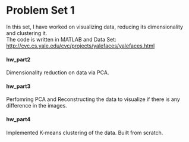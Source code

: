 # Problem Set 1
In this set, I have worked on visualizing data, reducing its dimensionality and clustering it.  
The code is written in MATLAB and Data Set: http://cvc.cs.yale.edu/cvc/projects/yalefaces/yalefaces.html  

#### hw_part2
Dimensionality reduction on data via PCA.

#### hw_part3
Perfomring PCA and Reconstructing the data to visualize if there is any difference in the images.

#### hw_part4
Implemented K-means clustering of the data. Built from scratch.

